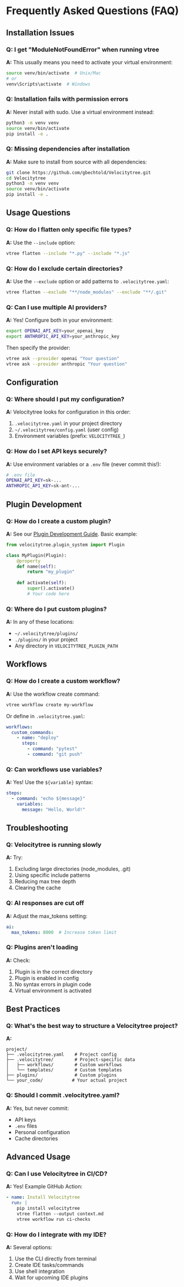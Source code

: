 # Frequently Asked Questions (FAQ)

## Installation Issues

### Q: I get "ModuleNotFoundError" when running vtree
**A:** This usually means you need to activate your virtual environment:
```bash
source venv/bin/activate  # Unix/Mac
# or
venv\Scripts\activate  # Windows
```

### Q: Installation fails with permission errors
**A:** Never install with sudo. Use a virtual environment instead:
```bash
python3 -m venv venv
source venv/bin/activate
pip install -e .
```

### Q: Missing dependencies after installation
**A:** Make sure to install from source with all dependencies:
```bash
git clone https://github.com/gbechtold/Velocitytree.git
cd Velocitytree
python3 -m venv venv
source venv/bin/activate
pip install -e .
```

## Usage Questions

### Q: How do I flatten only specific file types?
**A:** Use the `--include` option:
```bash
vtree flatten --include "*.py" --include "*.js"
```

### Q: How do I exclude certain directories?
**A:** Use the `--exclude` option or add patterns to `.velocitytree.yaml`:
```bash
vtree flatten --exclude "**/node_modules" --exclude "**/.git"
```

### Q: Can I use multiple AI providers?
**A:** Yes! Configure both in your environment:
```bash
export OPENAI_API_KEY=your_openai_key
export ANTHROPIC_API_KEY=your_anthropic_key
```
Then specify the provider:
```bash
vtree ask --provider openai "Your question"
vtree ask --provider anthropic "Your question"
```

## Configuration

### Q: Where should I put my configuration?
**A:** Velocitytree looks for configuration in this order:
1. `.velocitytree.yaml` in your project directory
2. `~/.velocitytree/config.yaml` (user config)
3. Environment variables (prefix: `VELOCITYTREE_`)

### Q: How do I set API keys securely?
**A:** Use environment variables or a `.env` file (never commit this!):
```bash
# .env file
OPENAI_API_KEY=sk-...
ANTHROPIC_API_KEY=sk-ant-...
```

## Plugin Development

### Q: How do I create a custom plugin?
**A:** See our [Plugin Development Guide](PLUGIN_DEVELOPMENT.md). Basic example:
```python
from velocitytree.plugin_system import Plugin

class MyPlugin(Plugin):
    @property
    def name(self):
        return "my_plugin"
    
    def activate(self):
        super().activate()
        # Your code here
```

### Q: Where do I put custom plugins?
**A:** In any of these locations:
- `~/.velocitytree/plugins/`
- `./plugins/` in your project
- Any directory in `VELOCITYTREE_PLUGIN_PATH`

## Workflows

### Q: How do I create a custom workflow?
**A:** Use the workflow create command:
```bash
vtree workflow create my-workflow
```
Or define in `.velocitytree.yaml`:
```yaml
workflows:
  custom_commands:
    - name: "deploy"
      steps:
        - command: "pytest"
        - command: "git push"
```

### Q: Can workflows use variables?
**A:** Yes! Use the `${variable}` syntax:
```yaml
steps:
  - command: "echo ${message}"
    variables:
      message: "Hello, World!"
```

## Troubleshooting

### Q: Velocitytree is running slowly
**A:** Try:
1. Excluding large directories (node_modules, .git)
2. Using specific include patterns
3. Reducing max tree depth
4. Clearing the cache

### Q: AI responses are cut off
**A:** Adjust the max_tokens setting:
```yaml
ai:
  max_tokens: 8000  # Increase token limit
```

### Q: Plugins aren't loading
**A:** Check:
1. Plugin is in the correct directory
2. Plugin is enabled in config
3. No syntax errors in plugin code
4. Virtual environment is activated

## Best Practices

### Q: What's the best way to structure a Velocitytree project?
**A:** 
```
project/
├── .velocitytree.yaml    # Project config
├── .velocitytree/        # Project-specific data
│   ├── workflows/        # Custom workflows
│   └── templates/        # Custom templates
├── plugins/              # Custom plugins
└── your_code/           # Your actual project
```

### Q: Should I commit .velocitytree.yaml?
**A:** Yes, but never commit:
- API keys
- `.env` files
- Personal configuration
- Cache directories

## Advanced Usage

### Q: Can I use Velocitytree in CI/CD?
**A:** Yes! Example GitHub Action:
```yaml
- name: Install Velocitytree
  run: |
    pip install velocitytree
    vtree flatten --output context.md
    vtree workflow run ci-checks
```

### Q: How do I integrate with my IDE?
**A:** Several options:
1. Use the CLI directly from terminal
2. Create IDE tasks/commands
3. Use shell integration
4. Wait for upcoming IDE plugins